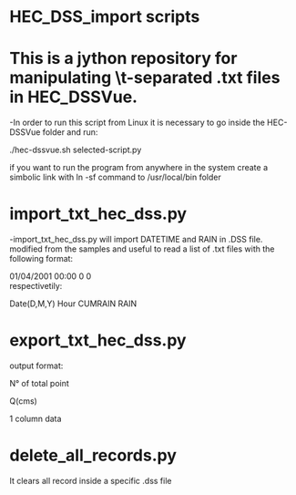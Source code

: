 # HEC_DSS_import scripts
# This is a jython repository for manipulating \t-separated .txt files in HEC_DSSVue. 

-In order to run this script from Linux it is necessary to go inside the HEC-DSSVue folder and run:

./hec-dssvue.sh selected-script.py

if you want to run the program from anywhere in the system create a simbolic link with ln -sf command to /usr/local/bin folder


# import_txt_hec_dss.py

-import_txt_hec_dss.py will import DATETIME and RAIN in .DSS file.
modified from the samples and useful to read a list of .txt files with the following format:

01/04/2001	00:00	   0	   0  
respectivetily:

Date(D,M,Y) Hour CUMRAIN RAIN 

# export_txt_hec_dss.py
output format:

N° of total point

Q(cms)

1 column data

# delete_all_records.py

It clears all record inside a specific .dss file
